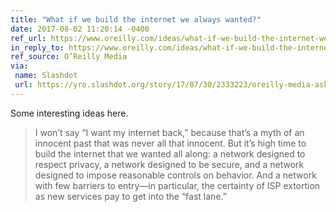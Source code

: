 ```yaml
---
title: "What if we build the internet we always wanted?"
date: 2017-08-02 11:20:14 -0400
ref_url: https://www.oreilly.com/ideas/what-if-we-build-the-internet-we-always-wanted
in_reply_to: https://www.oreilly.com/ideas/what-if-we-build-the-internet-we-always-wanted
ref_source: O’Reilly Media
via:
 name: Slashdot
 url: https://yro.slashdot.org/story/17/07/30/2333223/oreilly-media-asks-is-it-time-to-build-a-new-internet
---
```


Some interesting ideas here.

> I won’t say “I want my internet back,” because that’s a myth of an innocent past that was never all that innocent. But it’s high time to build the internet that we wanted all along: a network designed to respect privacy, a network designed to be secure, and a network designed to impose reasonable controls on behavior. And a network with few barriers to entry—in particular, the certainty of ISP extortion as new services pay to get into the “fast lane.”